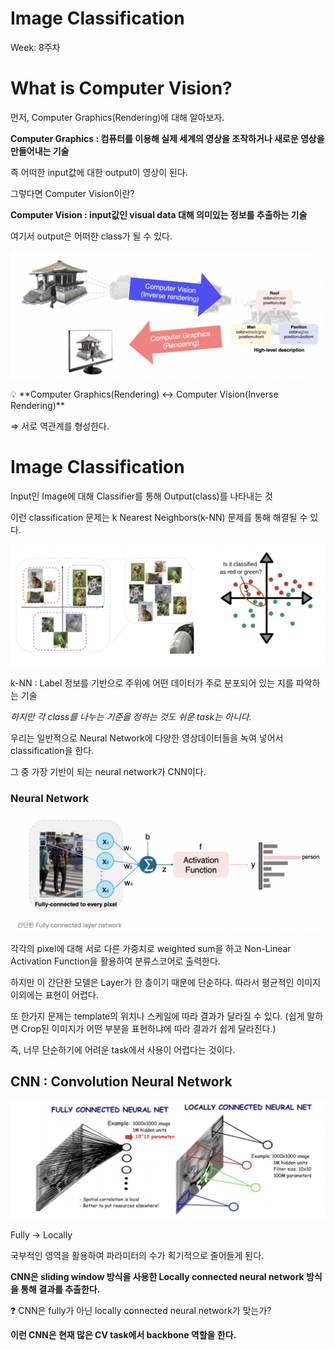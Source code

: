 # Image Classification

Week: 8주차

# What is Computer Vision?

먼저, Computer Graphics(Rendering)에 대해 알아보자.

**Computer Graphics : 컴퓨터를 이용해 실제 세계의 영상을 조작하거나 새로운 영상을 만들어내는 기술**

즉 어떠한 input값에 대한 output이 영상이 된다.

그렇다면 Computer Vision이란?

**Computer Vision : input값인 visual data 대해 의미있는 정보를 추출하는 기술**

 여기서 output은 어떠한 class가 될 수 있다.

![img1](Image3_2/img1.png)

<aside>
💡 **Computer Graphics(Rendering) ↔️ Computer Vision(Inverse Rendering)**

</aside>

⇒  서로 역관계를 형성한다.

# Image Classification

Input인 Image에 대해 Classifier를 통해 Output(class)를 나타내는 것

이런 classification 문제는 k Nearest Neighbors(k-NN) 문제를 통해 해결될 수 있다.

![img2](Image3_2/img2.png)




k-NN : Label 정보를 기반으로 주위에 어떤 데이터가 주로 분포되어 있는 지를 파악하는 기술

*하지만 각 class를 나누는 기준을 정하는 것도 쉬운 task는 아니다.*

우리는 일반적으로 Neural Network에 다양한 영상데이터들을 녹여 넣어서 classification을 한다.

그 중 가장 기반이 되는 neural network가 CNN이다.

### Neural Network

![img3](Image3_2/img3.png)



각각의 pixel에 대해 서로 다른 가중치로 weighted sum을 하고 Non-Linear Activation Function을 활용하여 분류스코어로 출력한다.

하지만 이 간단한 모델은 Layer가 한 층이기 때문에 단순하다. 따라서 평균적인 이미지 이외에는 표현이 어렵다.

또 한가지 문제는 template의 위치나 스케일에 따라 결과가 달라질 수 있다. (쉽게 말하면 Crop된 이미지가 어떤 부분을 표현하냐에 따라 결과가 쉽게 달라진다.)

즉, 너무 단순하기에 어려운 task에서 사용이 어렵다는 것이다.

## CNN : Convolution Neural Network

![img4](Image3_2/img4.png)

Fully → Locally

국부적인 영역을 활용하여 파라미터의 수가 획기적으로 줄어들게 된다.

**CNN은 sliding window 방식을 사용한 Locally connected neural network 방식을 통해 결과를 추출한다.**

<aside>
❓ CNN은 fully가 아닌 locally connected neural network가 맞는가?

</aside>

**이런 CNN은 현재 많은 CV task에서 backbone 역할을 한다.**